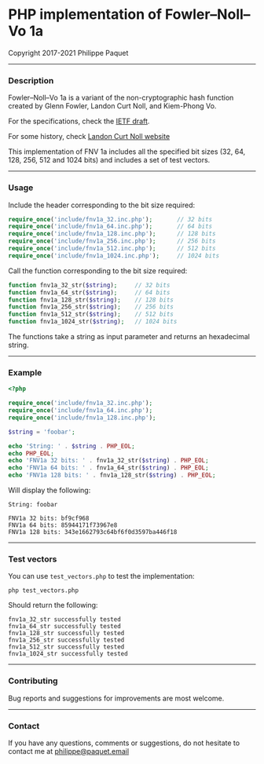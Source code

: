 # PHP implementation of Fowler–Noll–Vo 1a
Copyright 2017-2021 Philippe Paquet

---

### Description

Fowler–Noll–Vo 1a is a variant of the non-cryptographic hash function created by Glenn Fowler, Landon Curt Noll, and Kiem-Phong Vo.  

For the specifications, check the [IETF draft](https://tools.ietf.org/html/draft-eastlake-fnv-13).  

For some history, check [Landon Curt Noll website](http://www.isthe.com/chongo/tech/comp/fnv/index.html#history)

This implementation of FNV 1a includes all the specified bit sizes (32, 64, 128, 256, 512 and 1024 bits) and includes a set of test vectors.

---

### Usage

Include the header corresponding to the bit size required:

```php
require_once('include/fnv1a_32.inc.php');		// 32 bits
require_once('include/fnv1a_64.inc.php');		// 64 bits
require_once('include/fnv1a_128.inc.php');		// 128 bits
require_once('include/fnv1a_256.inc.php');		// 256 bits
require_once('include/fnv1a_512.inc.php');		// 512 bits
require_once('include/fnv1a_1024.inc.php');		// 1024 bits
```

Call the function corresponding to the bit size required:

```php
function fnv1a_32_str($string);		// 32 bits
function fnv1a_64_str($string);		// 64 bits
function fnv1a_128_str($string);	// 128 bits
function fnv1a_256_str($string);	// 256 bits
function fnv1a_512_str($string);	// 512 bits
function fnv1a_1024_str($string);	// 1024 bits
```

The functions take a string as input parameter and returns an hexadecimal string.

---

### Example

```php
<?php

require_once('include/fnv1a_32.inc.php');
require_once('include/fnv1a_64.inc.php');
require_once('include/fnv1a_128.inc.php');

$string = 'foobar';

echo 'String: ' . $string . PHP_EOL;
echo PHP_EOL;
echo 'FNV1a 32 bits: ' . fnv1a_32_str($string) . PHP_EOL;
echo 'FNV1a 64 bits: ' . fnv1a_64_str($string) . PHP_EOL;
echo 'FNV1a 128 bits: ' . fnv1a_128_str($string) . PHP_EOL;
```

Will display the following:

```
String: foobar

FNV1a 32 bits: bf9cf968
FNV1a 64 bits: 85944171f73967e8
FNV1a 128 bits: 343e1662793c64bf6f0d3597ba446f18
```

---

### Test vectors

You can use `test_vectors.php` to test the implementation:

```
php test_vectors.php
```

Should return the following:

```
fnv1a_32_str successfully tested
fnv1a_64_str successfully tested
fnv1a_128_str successfully tested
fnv1a_256_str successfully tested
fnv1a_512_str successfully tested
fnv1a_1024_str successfully tested
```

---

### Contributing

Bug reports and suggestions for improvements are most welcome.

---

### Contact

If you have any questions, comments or suggestions, do not hesitate to contact me at philippe@paquet.email
